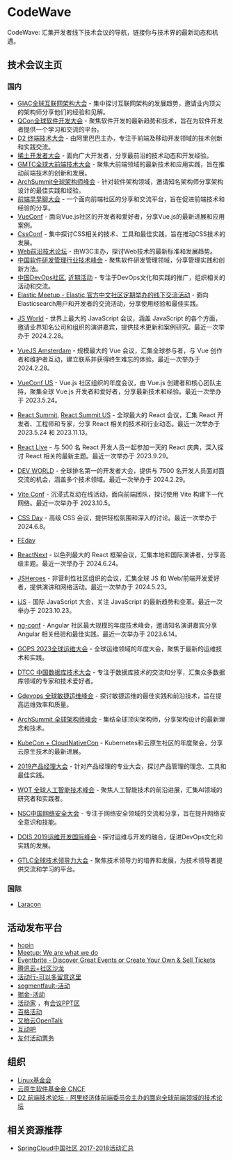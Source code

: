 # CodeWave
CodeWave: 汇集开发者线下技术会议的导航，链接你与技术界的最新动态和机遇。

## 技术会议主页
### 国内
- [GIAC全球互联网架构大会](http://www.thegiac.com/index.php) - 集中探讨互联网架构的发展趋势，邀请业内顶尖的架构师分享他们的经验和见解。
- [QCon全球软件开发大会](https://qcon.infoq.cn/) - 聚焦软件开发的最新趋势和技术，旨在为软件开发者提供一个学习和交流的平台。
- [D2 终端技术大会](https://d2.alibabatech.com/) - 由阿里巴巴主办，专注于前端及移动开发领域的技术创新和实践交流。
- [稀土开发者大会](https://conf.juejin.cn/) - 面向广大开发者，分享最前沿的技术动态和开发经验。
- [GMTC全球大前端技术大会](https://gmtc.infoq.cn/) - 聚焦大前端领域的最新技术和应用实践，旨在推动前端技术的创新和发展。
- [ArchSummit全球架构师峰会](https://sz2019.archsummit.com/) - 针对软件架构领域，邀请知名架构师分享架构设计的最佳实践和经验。
- [前端早早聊大会](https://www.zaozao.run/) - 一个面向前端社区的分享和交流平台，旨在促进前端技术和经验的分享。
- [VueConf](https://node.fequan.com/) - 面向Vue.js社区的开发者和爱好者，分享Vue.js的最新进展和应用案例。
- [CssConf](http://cssconf.org/) - 集中探讨CSS相关的技术、工具和最佳实践，旨在推动CSS技术的发展。
- [Web前沿技术论坛](https://www.w3.org/2023/06/china-web-forum/) - 由W3C主办，探讨Web技术的最新标准和发展趋势。
- [中国软件研发管理行业技术峰会](http://www.csdisummit.com/) - 聚焦软件研发管理领域，分享管理实践和创新方法。
- [中国DevOps社区](https://DevOpsChina.org), [近期活动](https://www.hdb.com/u/bqaf3u.html) - 专注于DevOps文化和实践的推广，组织相关的活动和交流。
- [Elastic Meetup - Elastic 官方中文社区定期举办的线下交流活动](https://meetup.elasticsearch.cn/event/index.html) - 面向Elasticsearch用户和开发者的交流活动，分享使用经验和最佳实践。
* [JS World](https://jsworldconference.com/) - 世界上最大的 JavaScript 会议，涵盖 JavaScript 的各个方面，邀请业界知名公司和组织的演讲嘉宾，提供技术更新和案例研究。最近一次举办于 2024.2.28。
* [VueJS Amsterdam](https://vuejs.amsterdam/) - 规模最大的 Vue 会议，汇集全球参与者，与 Vue 创作者和维护者互动，建立联系并获得终生难忘的体验。最近一次举办于 2024.2.28。
* [VueConf US](https://us.vuejs.org/) - Vue.js 社区组织的年度会议，由 Vue.js 创建者和核心团队主持，聚集全球 Vue.js 开发者和爱好者，分享最新技术和经验。最近一次举办于 2023.5.24。
* [React Summit](https://reactsummit.com/), [React Summit US](https://reactsummit.us/) - 全球最大的 React 会议，汇集 React 开发者、工程师和专家，分享 React 相关的技术和行业动态。最近一次举办于 2023.5.24 和 2023.11.13。
* [React Live](https://reactlive.nl/) - 与 500 名 React 开发人员一起参加一天的 React 庆典，深入探讨 React 相关的最新主题。最近一次举办于 2023.9.29。
* [DEV WORLD](https://devworldconference.com/) - 全球排名第一的开发者大会，提供与 7500 名开发人员面对面交流的机会，涵盖多个技术领域。最近一次举办于 2024.2.29。
* [Vite Conf](https://viteconf.org/23/) - 沉浸式互动在线活动，面向前端团队，探讨使用 Vite 构建下一代网络。最近一次举办于 2023.10.5。
* [CSS Day](https://cssday.nl/2023) - 高级 CSS 会议，提供轻松氛围和深入的讨论。最近一次举办于 2024.6.8。
* [FEday](https://www.fequan.com/) 
* [ReactNext](https://www.react-next.com/) - 以色列最大的 React 框架会议，汇集本地和国际演讲者，分享高级主题。最近一次举办于 2024.6.24。
* [JSHeroes](https://jsheroes.io/) - 非营利性社区组织的会议，汇集全球 JS 和 Web/前端开发爱好者，提供演讲和网络活动。最近一次举办于 2024.5.23。
* [iJS](https://javascript-conference.com/munich/) - 国际 JavaScript 大会，关注 JavaScript 的最新趋势和变革。最近一次举办于 2023.10.23。
* [ng-conf](https://ng-conf.org/) - Angular 社区最大规模的年度技术峰会，邀请知名演讲嘉宾分享 Angular 相关经验和最佳实践。最近一次举办于 2023.6.14。

* [GOPS 2023全球运维大会](https://www.bagevent.com/event/gops2023) - 全球运维领域的年度大会，聚焦于最新的运维技术和实践。
* [DTCC 中国数据库技术大会](https://dtcc.it168.com/) - 专注于数据库技术的交流和分享，汇集众多数据库领域的专家和技术爱好者。
* [Gdevops 全球敏捷运维峰会](https://www.bagevent.com/event/8384949) - 探讨敏捷运维的最佳实践和前沿技术，旨在提高运维效率和质量。
* [ArchSummit 全球架构师峰会](https://archsummit.infoq.cn/2024/shenzhen) - 集结全球顶尖架构师，分享架构设计的最新理念和技术。
* [KubeCon + CloudNativeCon]() - Kubernetes和云原生社区的年度聚会，分享云原生技术的最新进展。
* [2019产品经理大会](http://pm-summit.org/modao) - 针对产品经理的专业大会，探讨产品管理的理念、工具和最佳实践。
* [WOT 全球人工智能技术峰会](https://wot.51cto.com/act/wot2023/shenzhen/) - 聚焦人工智能技术的前沿进展，汇集AI领域的研究者和实践者。
* [NSC中国网络安全大会](https://nsc.skdlabs.com/) - 专注于网络安全领域的交流和分享，旨在提升网络安全意识和技能。
* [DOIS 2019运维开发国际峰会](https://www.bagevent.com/event/2414051) - 探讨运维与开发的融合，促进DevOps文化和实践的发展。
* [GTLC全球技术领导力大会](https://gtlc.infoq.cn/2021/shanghai) - 聚焦技术领导力的培养和发展，为技术领导者提供交流和学习的平台。

### 国际
* [Laracon](https://laracon.net/)

## 活动发布平台
* [hopin](https://hopin.com/explore)
* [Meetup: We are what we do](https://www.meetup.com/)
* [Eventbrite - Discover Great Events or Create Your Own & Sell Tickets](https://www.eventbrite.com/)
* [腾讯云+社区沙龙](https://cloud.tencent.com/developer/salon)
* [活动行-可以多留意这里](http://www.huodongxing.com/)
* [segmentfault-活动](https://segmentfault.com/events)
* [掘金-活动](https://juejin.im/events/all)
* [活动家](https://www.huodongjia.com/) ，有[会议PPT区](https://doc.huodongjia.com/)
* [百格活动](https://www.bagevent.com/)
* [又拍云OpenTalk](https://opentalk.upyun.com/)
* [互动吧](https://www.hdb.com/)
* [友付活动票务](https://yoopay.cn/collect/search/event)
## 组织
* [Linux基金会](https://linuxfoundation.cn/)
* [云原生软件基金会 CNCF ](https://www.cncf.io/)
* [D2 前端技术论坛 - 阿里经济体前端委员会主办的面向全球前端领域的技术论坛 ](https://github.com/d2forum)

## 相关资源推荐
* [SpringCloud中国社区 2017-2018活动汇总](https://github.com/SpringCloud/spring-cloud-document)
